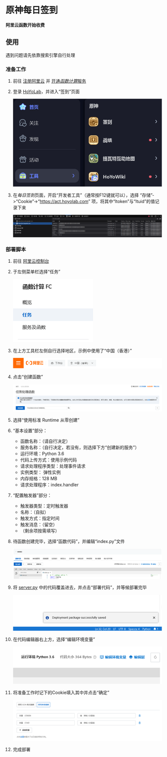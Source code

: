 # 原神每日签到

**阿里云函数开始收费**

## 使用

遇到问题请先依靠搜索引擎自行处理

### 准备工作

1. 前往 [注册阿里云]((https://www.alibabacloud.com)) 并 [开通*函数计算*服务](https://www.alibabacloud.com/zh/product/function-compute)

2. 登录 [HoYoLab](https://www.hoyolab.com/)，并进入“签到”页面

    ![进入签到页面](img/hoyolab_check_in.png)

3. 在*每日签到*页面，开启“开发者工具”（通常按F12键就可以），选择 “存储”->“Cookie”->“<https://act.hoyolab.com>” 项，将其中“ltoken”与“ltuid”的值记录下来

    ![准备Cookies](img/save_cookies.png)

### 部署脚本

1. 前往 [阿里云控制台](https://fcnext.console.aliyun.com)
2. 于左侧菜单栏选择“任务”

    ![选择“任务”](img/left_panel.png)

3. 在上方工具栏左侧自行选择地区，示例中使用了“中国（香港）”

    ![选择地区](img/header_panel.png)

4. 点击“创建函数”

    ![创建函数](img/main_panel.png)

5. 选择“使用标准 Runtime 从零创建”
6. “基本设置”部分：

    - 函数名称：（请自行决定）
    - 服务名称：（自行决定，若没有，则选择下方“创建新的服务”）
    - 运行环境：Python 3.6
    - 代码上传方式：使用示例代码
    - 请求处理程序类型：处理事件请求
    - 实例类型： 弹性实例
    - 内存规格：128 MB
    - 请求处理程序：index.handler

7. “配置触发器”部分：

    - 触发器类型：定时触发器
    - 名称：（自拟）
    - 触发方式：指定时间
    - 触发消息：（留空）
    - （剩余项按需填写）

8. 待函数创建完毕，选择“函数代码”，并编辑“index.py”文件

    ![编辑函数代码](img/edit_function.png)

9. 将 [server.py](https://github.com/thanksshu/genshin-check-in/blob/main/index.py) 中的代码覆盖进去，并点击“部署代码”，并等候部署完毕

    ![部署成功](img/deployment_complete.png)

10. 在代码编辑器右上方，选择“编辑环境变量”

    ![编辑环境变量](img/env.png)

11. 将准备工作时记下的Cookie填入其中并点击“确定”

    ![录入Cookie](img/edit_env.png)

12. 完成部署
